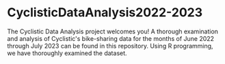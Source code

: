 # CyclisticDataAnalysis2022-2023
The Cyclistic Data Analysis project welcomes you! A thorough examination and analysis of Cyclistic's bike-sharing data for the months of June 2022 through July 2023 can be found in this repository. Using R programming, we have thoroughly examined the dataset.
